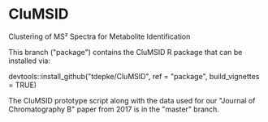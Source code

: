 # CluMSID
Clustering of MS² Spectra for Metabolite Identification

This branch ("package") contains the CluMSID R package that can be installed via:

devtools::install_github("tdepke/CluMSID", ref = "package", build_vignettes = TRUE)

The CluMSID prototype script along with the data used for our "Journal of Chromatography B" paper from 2017 is in the "master" branch.
